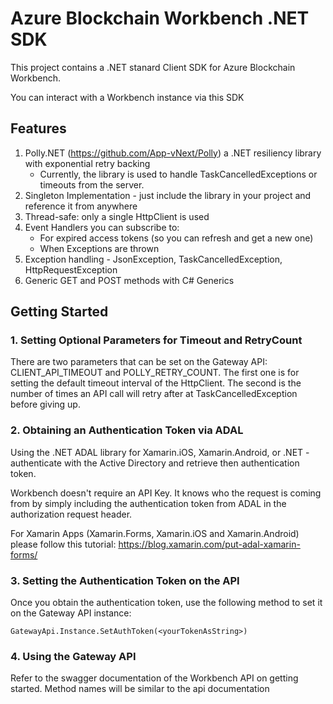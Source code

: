 # Azure Blockchain Workbench .NET SDK

This project contains a .NET stanard Client SDK for Azure Blockchain Workbench. 

You can interact with a Workbench instance via this SDK 

## Features
1. Polly.NET (https://github.com/App-vNext/Polly) a .NET resiliency library with exponential retry backing 
    - Currently, the library is used to handle TaskCancelledExceptions or timeouts from the server. 
2. Singleton Implementation - just include the library in your project and reference it from anywhere 
3. Thread-safe: only a single HttpClient is used
4. Event Handlers you can subscribe to: 
    - For expired access tokens (so you can refresh and get a new one)
    - When Exceptions are thrown 
5. Exception handling - JsonException, TaskCancelledException, HttpRequestException  
6. Generic GET and POST methods with C# Generics

## Getting Started

### 1. Setting Optional Parameters for Timeout and RetryCount

There are two parameters that can be set on the Gateway API: CLIENT_API_TIMEOUT and POLLY_RETRY_COUNT. 
The first one is for setting the default timeout interval of the HttpClient. The second is the number of times an API call will retry after at TaskCancelledException before giving up. 

### 2. Obtaining an Authentication Token via ADAL

Using the .NET ADAL library for Xamarin.iOS, Xamarin.Android, or .NET - authenticate with the Active Directory and retrieve then authentication token. 

Workbench doesn't require an API Key. It knows who the request is coming from by simply including the authentication token from ADAL in the authorization request header. 

For Xamarin Apps (Xamarin.Forms, Xamarin.iOS and Xamarin.Android) please follow this tutorial: 
https://blog.xamarin.com/put-adal-xamarin-forms/

### 3. Setting the Authentication Token on the API
Once you obtain the authentication token, use the following method to set it on the Gateway API instance: 

```GatewayApi.Instance.SetAuthToken(<yourTokenAsString>)```

### 4. Using the Gateway API
Refer to the swagger documentation of the Workbench API on getting started. Method names will be similar to the api documentation


